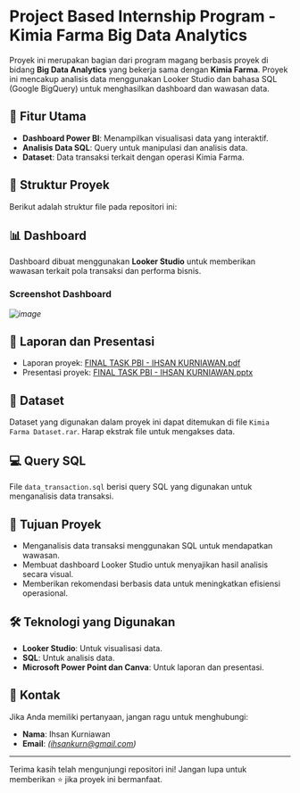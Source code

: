 # Project Based Internship Program - Kimia Farma Big Data Analytics

Proyek ini merupakan bagian dari program magang berbasis proyek di bidang **Big Data Analytics** yang bekerja sama dengan **Kimia Farma**. Proyek ini mencakup analisis data menggunakan Looker Studio dan bahasa SQL (Google BigQuery) untuk menghasilkan dashboard dan wawasan data.

## 🚀 Fitur Utama
- **Dashboard Power BI**: Menampilkan visualisasi data yang interaktif.
- **Analisis Data SQL**: Query untuk manipulasi dan analisis data.
- **Dataset**: Data transaksi terkait dengan operasi Kimia Farma.

## 📂 Struktur Proyek
Berikut adalah struktur file pada repositori ini:


## 📊 Dashboard
Dashboard dibuat menggunakan **Looker Studio** untuk memberikan wawasan terkait pola transaksi dan performa bisnis.

### Screenshot Dashboard
*![image](https://github.com/user-attachments/assets/76bfad02-65d8-4c26-a580-c3fa8156823a)*

## 📜 Laporan dan Presentasi
- Laporan proyek: [FINAL TASK PBI - IHSAN KURNIAWAN.pdf](./FINAL%20TASK%20PBI%20-%20IHSAN%20KURNIAWAN.pdf)
- Presentasi proyek: [FINAL TASK PBI - IHSAN KURNIAWAN.pptx](./FINAL%20TASK%20PBI%20-%20IHSAN%20KURNIAWAN.pptx)

## 📂 Dataset
Dataset yang digunakan dalam proyek ini dapat ditemukan di file `Kimia Farma Dataset.rar`. Harap ekstrak file untuk mengakses data.

## 💻 Query SQL
File `data_transaction.sql` berisi query SQL yang digunakan untuk menganalisis data transaksi.

## 🎯 Tujuan Proyek
- Menganalisis data transaksi menggunakan SQL untuk mendapatkan wawasan.
- Membuat dashboard Looker Studio untuk menyajikan hasil analisis secara visual.
- Memberikan rekomendasi berbasis data untuk meningkatkan efisiensi operasional.

## 🛠️ Teknologi yang Digunakan
- **Looker Studio**: Untuk visualisasi data.
- **SQL**: Untuk analisis data.
- **Microsoft Power Point dan Canva**: Untuk laporan dan presentasi.

## 📧 Kontak
Jika Anda memiliki pertanyaan, jangan ragu untuk menghubungi:
- **Nama**: Ihsan Kurniawan
- **Email**: *(ihsankurn@gmail.com)*

---

Terima kasih telah mengunjungi repositori ini! Jangan lupa untuk memberikan ⭐ jika proyek ini bermanfaat.
